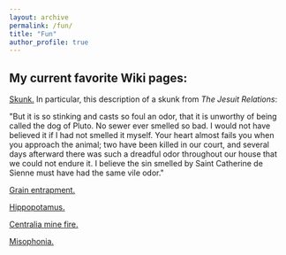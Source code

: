 ```yaml
---
layout: archive
permalink: /fun/
title: "Fun"
author_profile: true
---
```


## My current favorite Wiki pages:

<a target="_blank" rel="noopener" href="https://en.wikipedia.org/wiki/Skunk">Skunk.</a> In particular, this description of a skunk from <i>The Jesuit Relations</i>:

"But it is so stinking and casts so foul an odor, that it is unworthy of being called the dog of Pluto. No sewer ever smelled so bad. I would not have believed it if I had not smelled it myself. Your heart almost fails you when you approach the animal; two have been killed in our court, and several days afterward there was such a dreadful odor throughout our house that we could not endure it. I believe the sin smelled by Saint Catherine de Sienne must have had the same vile odor."

<a target="_blank" rel="noopener" href="https://en.wikipedia.org/wiki/Grain_entrapment">Grain entrapment.</a>

<a target="_blank" rel="noopener" href="https://en.wikipedia.org/wiki/Hippopotamus">Hippopotamus.</a>

<a target="_blank" rel="noopener" href="https://en.wikipedia.org/wiki/Centralia_mine_fire">Centralia mine fire.</a>

<a target="_blank" rel="noopener" href="https://en.wikipedia.org/wiki/Misophonia">Misophonia.</a>
